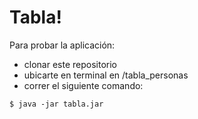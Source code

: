 # Tabla!

Para probar la aplicación:

- clonar este repositorio
- ubicarte en terminal en /tabla_personas
- correr el siguiente comando:

`$ java -jar tabla.jar`

